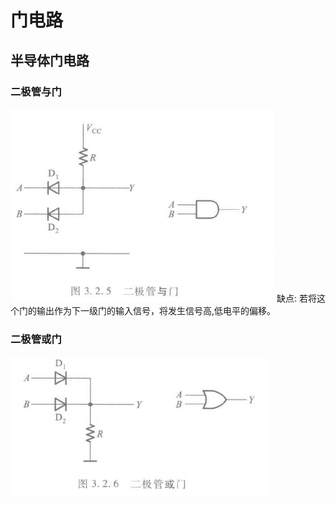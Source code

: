 # 门电路
## 半导体门电路
### 二极管与门
![äº极管与门](img/二极管与门.png)
缺点: 若将这个门的输出作为下一级门的输入信号，将发生信号高,低电平的偏移。  

### 二极管或门
![äº极管或门](img/二极管或门.png)

